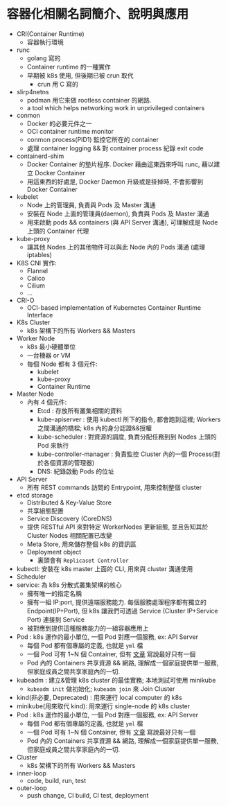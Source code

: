 # 容器化相關名詞簡介、說明與應用

- CRI(Container Runtime)
    - 容器執行環境
- runc
    - golang 寫的
    - Container runtime 的一種實作
    - 早期被 k8s 使用, 但後期已被 crun 取代
        - crun 用 C 寫的
- slirp4netns
    - podman 用它來做 rootless container 的網路.
    - a tool which helps networking work in unprivileged containers
- conmon
    - Docker 的必要元件之一
    - OCI container runtime monitor
    - conmon process(PID1) 監控它所在的 container 
    - 處理 container logging && 對 container process 紀錄 exit code
- containerd-shim
    - Docker Container 的墊片程序. Docker 藉由這東西來呼叫 runc, 藉以建立 Docker Container
    - 用這東西的好處是, Docker Daemon 升級或是掛掉時, 不會影響到 Docker Container
- kubelet
    - Node 上的管理員, 負責與 Pods 及 Master 溝通
    - 安裝在 Node 上面的管理員(daemon), 負責與 Pods 及 Master 溝通
    - 用來啟動 pods && containers (與 API Server 溝通), 可理解成是 Node 上頭的 Container 代理
- kube-proxy
    - 讓其他 Nodes 上的其他物件可以與此 Node 內的 Pods 溝通 (處理 iptables)
- K8S CNI 實作:
    - Flannel
    - Calico
    - Cilium
    - ...
- CRI-O
    - OCI-based implementation of Kubernetes Container Runtime Interface
- K8s Cluster
  - k8s 架構下的所有 Workers && Masters
- Worker Node
  - k8s 最小硬體單位
  - 一台機器 or VM
  - 每個 Node 都有 3 個元件:
    - kubelet
    - kube-proxy
    - Container Runtime
- Master Node
  - 內有 4 個元件:
    - Etcd : 存放所有叢集相關的資料
    - kube-apiserver : 使用 kubectl 所下的指令, 都會跑到這裡; Workers 之間溝通的橋樑; k8s 內的身分認證&&授權
    - kube-scheduler : 對資源的調度, 負責分配任務到到 Nodes 上頭的 Pod 來執行
    - kube-controller-manager : 負責監控 Cluster 內的一個 Process(對於各個資源的管理器)
    - DNS: 紀錄啟動 Pods 的位址
- API Server
    - 所有 REST commands 訪問的 Entrypoint, 用來控制整個 cluster
- etcd storage
    - Distributed & Key-Value Store
    - 共享組態配置
    - Service Discovery (CoreDNS)
    - 提供 RESTful API 來對特定 WorkerNodes 更新組態, 並且告知其於 Cluster Nodes 相關配置已改變
    - Meta Store, 用來儲存整個 k8s 的資訊區
    - Deployment object
      - 裏頭會有 `Replicaset Controller`
- kubectl: 安裝在 k8s master 上面的 CLI, 用來與 cluster 溝通使用
- Scheduler
- service: 為 k8s 分散式叢集架構的核心
    - 擁有唯一的指定名稱
    - 擁有一組 IP:port, 提供遠端服務能力. 每個服務處理程序都有獨立的 Endpoint(IP+Port), 但 k8s 讓我們可透過 Service (Cluster IP+Service Port) 連接到 Service
    - 被對應到提供這種服務能力的一組容器應用上
- Pod : k8s 運作的最小單位, 一個 Pod 對應一個服務, ex: API Server
    - 每個 Pod 都有個專屬的定義, 也就是 `yml` 檔
    - 一個 Pod 可有 1~N 個 Container, 但有 [文章](https://medium.com/@C.W.Hu/kubernetes-basic-concept-tutorial-e033e3504ec0) 寫說最好只有一個
    - Pod 內的 Containers 共享資源 && 網路, 理解成一個家庭提供單一服務, 但家庭成員之間共享家庭內的一切.
- kubeadm : 建立&管理 k8s cluster 的最佳實務; 本地測試可使用 minikube
    - `kubeadm init` 做初始化; `kubeadm join` 來 Join Cluster
- kind(非必要, Deprecated) : 用來運行 local computer 的 k8s
- minikube(用來取代 kind): 用來運行 single-node 的 k8s cluster
- Pod : k8s 運作的最小單位, 一個 Pod 對應一個服務, ex: API Server
  - 每個 Pod 都有個專屬的定義, 也就是 `yml` 檔
  - 一個 Pod 可有 1~N 個 Container, 但有 [文章](https://medium.com/@C.W.Hu/kubernetes-basic-concept-tutorial-e033e3504ec0) 寫說最好只有一個
  - Pod 內的 Containers 共享資源 && 網路, 理解成一個家庭提供單一服務, 但家庭成員之間共享家庭內的一切.
- Cluster
  - k8s 架構下的所有 Workers && Masters
- inner-loop
    - code, build, run, test
- outer-loop
    - push change, CI build, CI test, deployment